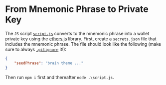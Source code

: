 # From Mnemonic Phrase to Private Key
The `JS` script [`script.js`](https://github.com/pcaversaccio/mnemonic-to-private-key/blob/main/script.js) converts to the mnemonic phrase into a wallet private key using the [ethers.js](https://docs.ethers.io/v5/) library. First, create a `secrets.json` file that includes the mnemonic phrase. The file should look like the following (make sure to always [`.gitignore`](https://github.com/pcaversaccio/mnemonic-to-private-key/blob/main/.gitignore) it!):
```json
{
    "seedPhrase": "brain theme ..."
}
```
Then run `npm i` first and thereafter `node .\script.js`.
